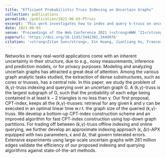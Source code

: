 ```yaml
---
title: "Efficient Probabilistic Truss Indexing on Uncertain Graphs"
collection: publications
permalink: /publication/2021-06-03-PTruss
excerpt: 'This work investigates how to index and query k-truss on uncertain graphs, which utilizes the relationship between trusses to accelerate calculations.'
date: 2021-06-03
venue: 'Proceedings of the Web Conference 2021 (<strong>WWW ’21</strong>)'
paperurl: 'https://doi.org/10.1145/3442381.3449976'
citation: '<strong>Zitan Sun</strong>, Xin Huang, Jianliang Xu, Francesco Bonchi, “Efficient Probabilistic Truss Indexing on Uncertain Graphs”, Proceedings of the Web Conference 2021 (WWW ’21), Pages 354–366.'
---
```


Networks in many real-world applications come with an inherent
uncertainty in their structure, due to e.g., noisy measurements, inference
and prediction models, or for privacy purposes. Modeling
and analyzing uncertain graphs has attracted a great deal of attention.
Among the various graph analytic tasks studied, the extraction
of dense substructures, such as cores or trusses, has a central role.
In this paper, we study the problem of (k,γ)-truss indexing and
querying over an uncertain graph G. A (k,γ)-truss is the largest
subgraph of G, such that the probability of each edge being contained
in at least k − 2 triangles is no less than γ. Our first proposal,
CPT-index, keeps all the (k,γ)-trusses: retrieval for any given k
and γ can be executed in an optimal linear time w.r.t. the graph
size of the queried (k,γ)-truss. We develop a bottom-up CPT-index
construction scheme and an improved algorithm for fast CPT-index
construction using top-down graph partitions. For trading off between
(k,γ)-truss offline indexing and online querying, we further
develop an approximate indexing approach (ϵ, Δr)-APX equipped
with two parameters, ϵ and Δr, that govern tolerated errors.
Extensive experiments using large-scale uncertain graphs with
261 million edges validate the efficiency of our proposed indexing
and querying algorithms against state-of-the-art methods.
